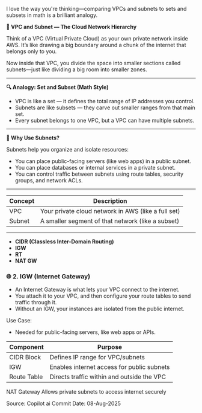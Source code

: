 I love the way you're thinking—comparing VPCs and subnets to sets and subsets in math is a brilliant analogy.

**🧠 VPC and Subnet — The Cloud Network Hierarchy**

Think of a VPC (Virtual Private Cloud) as your own private network inside AWS. It’s like drawing a big boundary around a chunk of the internet that belongs only to you.

Now inside that VPC, you divide the space into smaller sections called subnets—just like dividing a big room into smaller zones.

---

**🔍 Analogy: Set and Subset (Math Style)**

- VPC is like a set — it defines the total range of IP addresses you control.
- Subnets are like subsets — they carve out smaller ranges from that main set.
- Every subnet belongs to one VPC, but a VPC can have multiple subnets.

---

**🧱 Why Use Subnets?**

Subnets help you organize and isolate resources:

- You can place public-facing servers (like web apps) in a public subnet.
- You can place databases or internal services in a private subnet.
- You can control traffic between subnets using route tables, security groups, and network ACLs.


---

|Concept|	Description|
|---|---|
|VPC|	Your private cloud network in AWS (like a full set)|
|Subnet|	A smaller segment of that network (like a subset)|


---

- **CIDR (Classless Inter-Domain Routing)**
- **IGW**
- **RT**
- **NAT GW**





### 🌐 2. IGW (Internet Gateway)
- An Internet Gateway is what lets your VPC connect to the internet.
- You attach it to your VPC, and then configure your route tables to send traffic through it.
- Without an IGW, your instances are isolated from the public internet.

Use Case:
- Needed for public-facing servers, like web apps or APIs.




|Component	|Purpose|
|----------|----------------------------------------|
|CIDR Block|	Defines IP range for VPC/subnets      |
IGW        |	Enables internet access for public subnets|
|Route Table|	Directs traffic within and outside the VPC|
NAT Gateway	Allows private subnets to access internet securely



Source: Copilot ai
Commit Date: 08-Aug-2025
